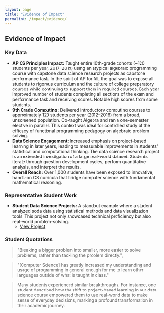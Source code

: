 ```yaml
---
layout: page
title: "Evidence of Impact"
permalink: /impact/evidence/
---
```


## Evidence of Impact

### Key Data
- **AP CS Principles Impact:** Taught entire 10th-grade cohorts (~120 students per year, 2017–2019) using an atypical algebraic programming course with capstone data science research projects as capstone performance task. In the spirit of AP for All, the goal was to expose all students to rigorous curriculum and the culture of college preparatory courses while continuing to support them in required courses. Each year improved number of students completing all sections of the exam and performance task and receiving scores. Notable high scores from some students.
- **9th Grade Computing:** Delivered introductory computing courses to approximately 120 students per year (2012–2016) from a broad, unscreened population. Co-taught Algebra and ran a one-semester elective in parallel. This context was ideal for controlled study of the efficacy of functional programming pedagogy on algebraic problem solving.
- **Data Science Engagement:** Increased emphasis on project-based learning in later years, leading to measurable improvements in students' statistical and computational thinking. The data science research project is an extended investigation of a large real-world dataset. Students iterate through question development cycles, perform quantitative analysis, and interpret the results. 
- **Overall Reach:** Over 1,000 students have been exposed to innovative, hands-on CS curricula that bridge computer science with fundamental mathematical reasoning.

### Representative Student Work
- **Student Data Science Projects:** 
  A standout example where a student analyzed soda data using statistical methods and data visualization tools. This project not only showcased technical proficiency but also real-world problem-solving.  
  - [View Project](https://docs.google.com/document/d/1p63vfY1CNWrdBwIg2vXW_Nfxl-xG1rTlpYiboGbla-g/edit?usp=drivesdk)

### Student Quotations
> "Breaking a bigger problem into smaller, more easier to solve problems, rather than tackling the problem directly.",

> "[Computer Science] has greatly increased my understanding and usage of programming in general enough for me to learn other languages outside of what is taught in class."

> Many students experienced similar breakthroughs. For instance, one student described how the shift to project-based learning in our data science course empowered them to use real-world data to make sense of everyday decisions, marking a profound transformation in their academic journey.



